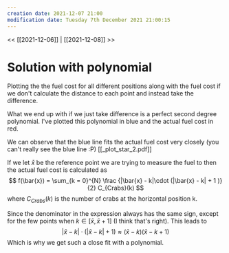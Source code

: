```yaml
---
creation date: 2021-12-07 21:00
modification date: Tuesday 7th December 2021 21:00:15
---
```

<< [[2021-12-06]] | [[2021-12-08]] >>
# Solution with polynomial
Plotting the the fuel cost for all different positions along
with the fuel cost if we don't calculate the distance
to each point and instead take the difference.

What we end up with if we just take difference is a perfect
second degree polynomial. I've plotted this polynomial
in blue and the actual fuel cost in red.

We can observe that the blue line fits the actual fuel cost
very closely (you can't really see the blue line :P)
[[_plot_star_2.pdf]]

If we let $\bar{x}$ be the reference point we are
trying to measure the fuel to then the actual fuel cost
is calculated as
$$
f(\bar{x}) = \sum_{k = 0}^{N}
\frac
{|\bar{x} - k|\cdot (|\bar{x} - k| + 1 )}{2}
C_{Crabs}(k)
$$
where $C_{Crabs}(k)$ is the number of crabs at the
horizontal position k.

Since the denominator in the expression always has the same
sign, except for the few points when $k \in [\bar{x}, \bar{x} +1]$
(I think that's right).
This leads to
$$
|\bar{x} - k|\cdot (|\bar{x} - k| + 1 )\approx
(\bar{x} - k)(\bar{x} - k +1)
$$
Which is why we get such a close fit with a polynomial.